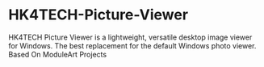 # HK4TECH-Picture-Viewer
HK4TECH Picture Viewer is a lightweight, versatile desktop image viewer for Windows. The best replacement for the default Windows photo viewer. Based On ModuleArt Projects
